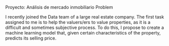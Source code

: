 Proyecto: Análisis de mercado inmobiliario
Problem

I recently joined the Data team of a large real estate company. The first task assigned to me is to help the valuers/ers to value properties, 
as it is a difficult and sometimes subjective process. To do this, I propose to create a machine learning model that, 
given certain characteristics of the property, predicts its selling price.
